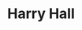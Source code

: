 ---
title: "Harry Hall"
presenter_id: harry_hall
layout: member_all_presentations
permalink: /member_full_publications/:presenter_id/
---